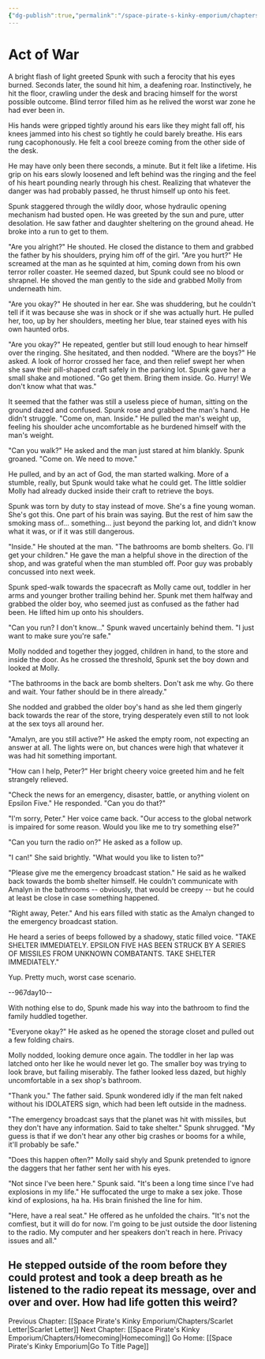```yaml
---
{"dg-publish":true,"permalink":"/space-pirate-s-kinky-emporium/chapters/act-of-war/"}
---
```


# Act of War

A bright flash of light greeted Spunk with  such a ferocity that his eyes burned. Seconds later, the sound hit him, a deafening roar. Instinctively, he hit the floor, crawling under the desk and bracing himself for the worst possible outcome. Blind terror filled him as he relived the worst war zone he had ever been in. 

His hands were gripped tightly around his ears like they might fall off, his knees jammed into his chest so tightly he could barely breathe. His ears rung cacophonously. He felt a cool breeze coming from the other side of the desk. 

He may have only been there seconds, a minute. But it felt like a lifetime. His grip on his ears slowly loosened and left behind was the ringing and the feel of his heart pounding nearly through his chest. Realizing that whatever the danger was had probably passed, he thrust himself up onto his feet. 

Spunk staggered through the wildly door, whose hydraulic opening mechanism had busted open. He was greeted by the sun and pure, utter desolation. He saw father and daughter sheltering on the ground ahead. He broke into a run to get to them. 

"Are you alright?" He shouted. He closed the distance to them and grabbed the father by his shoulders, prying him off of the girl. "Are you hurt?" He screamed at the man as he squinted at him, coming down from his own terror roller coaster. He seemed dazed, but Spunk could see no blood or shrapnel. He shoved the man gently to the side and grabbed Molly from underneath him.

"Are you okay?" He shouted in her ear. She was shuddering, but he couldn't tell if it was because she was in shock or if she was actually hurt. He pulled her, too, up by her shoulders, meeting her blue, tear stained eyes with his own haunted orbs. 

"Are you okay?" He repeated, gentler but still loud enough to hear himself over the ringing. She hesitated, and then nodded. "Where are the boys?" He asked. A look of horror crossed her face, and then relief swept her when she saw their pill-shaped craft safely in the parking lot. Spunk gave her a small shake and motioned. "Go get them. Bring them inside. Go. Hurry! We don't know what that was." 

It seemed that the father was still a useless piece of human, sitting on the ground dazed and confused. Spunk rose and grabbed the man's hand. He didn't struggle. "Come on, man. Inside." He pulled the man's weight up, feeling his shoulder ache uncomfortable as he burdened himself with the man's weight. 

"Can you walk?" He asked and the man just stared at him blankly. Spunk groaned. "Come on. We need to move." 

He pulled, and by an act of God, the man started walking. More of a stumble, really, but Spunk would take what he could get. The little soldier Molly had already ducked inside their craft to retrieve the boys.

Spunk was torn by duty to stay instead of move. She's a fine young woman. She's got this. One part of his brain was saying. But the rest of him saw the smoking mass of... something... just beyond the parking lot, and didn't know what it was, or if it was still dangerous. 

"Inside." He shouted at the man. "The bathrooms are bomb shelters. Go. I'll get your children." He gave the man a helpful shove in the direction of the shop, and was grateful when the man stumbled off. Poor guy was probably concussed into next week. 

Spunk sped-walk towards the spacecraft as Molly came out, toddler in her arms and younger brother trailing behind her. Spunk met them halfway and grabbed the older boy, who seemed just as confused as the father had been. He lifted him up onto his shoulders.

"Can you run? I don't know..." Spunk waved uncertainly behind them. "I just want to make sure you're safe." 

Molly nodded and together they jogged, children in hand, to the store and inside the door. As he crossed the threshold, Spunk set the boy down and looked at Molly. 

"The bathrooms in the back are bomb shelters. Don't ask me why. Go there and wait. Your father should be in there already."

She nodded and grabbed the older boy's hand as she led them gingerly back towards the rear of the store, trying desperately even still to not look at the sex toys all around her. 

"Amalyn, are you still active?" He asked the empty room, not expecting an answer at all. The lights were on, but chances were high that whatever it was had hit something important. 

"How can I help, Peter?" Her bright cheery voice greeted him and he felt strangely relieved. 

"Check the news for an emergency, disaster, battle, or anything violent on Epsilon Five." He responded. "Can you do that?"

"I'm sorry, Peter." Her voice came back. "Our access to the global network is impaired for some reason. Would you like me to try something else?"

"Can you turn the radio on?" He asked as a follow up. 

"I can!" She said brightly. "What would you like to listen to?"

"Please give me the emergency broadcast station." He said as he walked back towards the bomb shelter himself. He couldn't communicate with Amalyn in the bathrooms -- obviously, that would be creepy -- but he could at least be close in case something happened.

"Right away, Peter." And his ears filled with static as the Amalyn changed to the emergency broadcast station. 

He heard a series of beeps followed by a shadowy, static filled voice. "TAKE SHELTER IMMEDIATELY. EPSILON FIVE HAS BEEN STRUCK BY A SERIES OF MISSILES FROM UNKNOWN COMBATANTS. TAKE SHELTER IMMEDIATELY." 

Yup. Pretty much, worst case scenario. 

--967day10--

With nothing else to do, Spunk made his way into the bathroom to find the family huddled together. 

"Everyone okay?" He asked as he opened the storage closet and pulled out a few folding chairs.

Molly nodded, looking demure once again. The toddler in her lap was latched onto her like he would never let go. The smaller boy was trying to look brave, but failing miserably. The father looked less dazed, but highly uncomfortable in a sex shop's bathroom. 

"Thank you." The father said. Spunk wondered idly if the man felt naked without his IDOLATERS sign, which had been left outside in the madness.

"The emergency broadcast says that the planet was hit with missiles, but they don't have any information. Said to take shelter." Spunk shrugged. "My guess is that if we don't hear any other big crashes or booms for a while, it'll probably be safe."

"Does this happen often?" Molly said shyly and Spunk pretended to ignore the daggers that her father sent her with his eyes. 

"Not since I've been here." Spunk said. "It's been a long time since I've had explosions in my life." He suffocated the urge to make a sex joke. Those kind of explosions, ha ha. His brain finished the line for him. 

"Here, have a real seat." He offered as he unfolded the chairs. "It's not the comfiest, but it will do for now. I'm going to be just outside the door listening to the radio. My computer and her speakers don't reach in here. Privacy issues and all."

He stepped outside of the room before they could protest and took a deep breath as he listened to the radio repeat its message, over and over and over. How had life gotten this weird? 
  
---
Previous Chapter: [[Space Pirate's Kinky Emporium/Chapters/Scarlet Letter\|Scarlet Letter]]
Next Chapter: [[Space Pirate's Kinky Emporium/Chapters/Homecoming\|Homecoming]]
Go Home: [[Space Pirate's Kinky Emporium\|Go To Title Page]]
  



